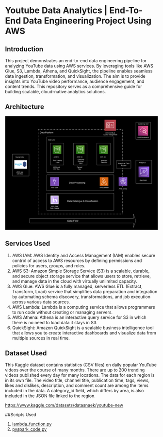# Youtube Data Analytics | End-To-End Data Engineering Project Using AWS

## Introduction
This project demonstrates an end-to-end data engineering pipeline for analyzing YouTube data using AWS services. By leveraging tools like AWS Glue, S3, Lambda, Athena, and QuickSight, the pipeline enables seamless data ingestion, transformation, and visualization. The aim is to provide insights into YouTube video performance, audience engagement, and content trends. This repository serves as a comprehensive guide for building scalable, cloud-native analytics solutions.

## Architecture
![Project_Architecture](Architecture.png)

## Services Used
1. AWS IAM: AWS Identity and Access Management (IAM) enables secure control of access to AWS resources by defining permissions and policies for users, groups, and roles.
2. AWS S3: Amazon Simple Storage Service (S3) is a scalable, durable, and secure object storage service that allows users to store, retrieve, and manage data in the cloud with virtually unlimited capacity.
3. AWS Glue: AWS Glue is a fully managed, serverless ETL (Extract, Transform, Load) service that simplifies data preparation and integration by automating schema discovery, transformations, and job execution across various data sources.
4. AWS Lambda: Lambda is a computing service that allows programmers to run code without creating or managing servers.
5. AWS Athena: Athena is an interactive query service for S3 in which there is no need to load data it stays in S3.
6. QuickSight: Amazon QuickSight is a scalable business intelligence tool that allows you to create interactive dashboards and visualize data from multiple sources in real time.

## Dataset Used
This Kaggle dataset contains statistics (CSV files) on daily popular YouTube videos over the course of many months. There are up to 200 trending videos published every day for many locations. The data for each region is in its own file. The video title, channel title, publication time, tags, views, likes and dislikes, description, and comment count are among the items included in the data. A category_id field, which differs by area, is also included in the JSON file linked to the region.

https://www.kaggle.com/datasets/datasnaek/youtube-new

##Scripts Used
1. [lambda_function.py](lambda_function.py)
2. [pyspark_code.py](pyspark_code.py)

